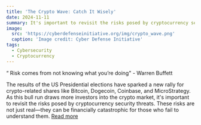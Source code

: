 ```yaml
---
title: 'The Crypto Wave: Catch It Wisely'
date: 2024-11-11
summary: It's important to revisit the risks posed by cryptocurrency security threats.
image:
  src: 'https://cyberdefenseinitiative.org/img/crypto_wave.png'
  caption: 'Image credit: Cyber Defense Initiative'
tags:
  - Cybersecurity
  - Cryptocurrency
---
```


“ Risk comes from not knowing what you’re doing" - Warren Buffett

The results of the US Presidential elections have sparked a new rally for crypto-related shares like Bitcoin, Dogecoin, Coinbase, and MicroStrategy. As this bull run draws more investors into the crypto market, it's important to revisit the risks posed by cryptocurrency security threats. These risks are not just real—they can be financially catastrophic for those who fail to understand them. [Read more](https://cyberdefenseinitiative.org/blog.html?blog=5644800084663972805)



